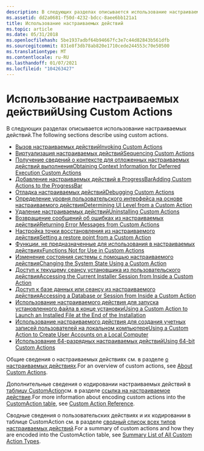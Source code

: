 ```yaml
---
description: В следующих разделах описывается использование настраиваемых действий.
ms.assetid: dd2a0681-f50d-4232-bdcc-8aee6bb121a1
title: Использование настраиваемых действий
ms.topic: article
ms.date: 05/31/2018
ms.openlocfilehash: 5be1937adbf64b94667fc3e7c44d82843b561dfb
ms.sourcegitcommit: 831e8f3db78ab820e1710cede244553c70e50500
ms.translationtype: MT
ms.contentlocale: ru-RU
ms.lasthandoff: 01/07/2021
ms.locfileid: "104263427"
---
```

# <a name="using-custom-actions"></a><span data-ttu-id="2086c-103">Использование настраиваемых действий</span><span class="sxs-lookup"><span data-stu-id="2086c-103">Using Custom Actions</span></span>

<span data-ttu-id="2086c-104">В следующих разделах описывается использование настраиваемых действий.</span><span class="sxs-lookup"><span data-stu-id="2086c-104">The following sections describe using custom actions.</span></span>

-   [<span data-ttu-id="2086c-105">Вызов настраиваемых действий</span><span class="sxs-lookup"><span data-stu-id="2086c-105">Invoking Custom Actions</span></span>](invoking-custom-actions.md)
-   [<span data-ttu-id="2086c-106">Виртуализация настраиваемых действий</span><span class="sxs-lookup"><span data-stu-id="2086c-106">Sequencing Custom Actions</span></span>](sequencing-custom-actions.md)
-   [<span data-ttu-id="2086c-107">Получение сведений о контексте для отложенных настраиваемых действий выполнения</span><span class="sxs-lookup"><span data-stu-id="2086c-107">Obtaining Context Information for Deferred Execution Custom Actions</span></span>](obtaining-context-information-for-deferred-execution-custom-actions.md)
-   [<span data-ttu-id="2086c-108">Добавление настраиваемых действий в ProgressBar</span><span class="sxs-lookup"><span data-stu-id="2086c-108">Adding Custom Actions to the ProgressBar</span></span>](adding-custom-actions-to-the-progressbar.md)
-   [<span data-ttu-id="2086c-109">Отладка настраиваемых действий</span><span class="sxs-lookup"><span data-stu-id="2086c-109">Debugging Custom Actions</span></span>](debugging-custom-actions.md)
-   [<span data-ttu-id="2086c-110">Определение уровня пользовательского интерфейса на основе настраиваемого действия</span><span class="sxs-lookup"><span data-stu-id="2086c-110">Determining UI Level from a Custom Action</span></span>](determining-ui-level-from-a-custom-action.md)
-   [<span data-ttu-id="2086c-111">Удаление настраиваемых действий</span><span class="sxs-lookup"><span data-stu-id="2086c-111">Uninstalling Custom Actions</span></span>](uninstalling-custom-actions.md)
-   [<span data-ttu-id="2086c-112">Возвращение сообщений об ошибках из настраиваемых действий</span><span class="sxs-lookup"><span data-stu-id="2086c-112">Returning Error Messages from Custom Actions</span></span>](returning-error-messages-from-custom-actions.md)
-   [<span data-ttu-id="2086c-113">Настройка точки восстановления из настраиваемого действия</span><span class="sxs-lookup"><span data-stu-id="2086c-113">Setting a restore point from a Custom Action</span></span>](setting-a-restore-point-from-a-custom-action.md)
-   [<span data-ttu-id="2086c-114">Функции, не предназначенные для использования в настраиваемых действиях</span><span class="sxs-lookup"><span data-stu-id="2086c-114">Functions Not for Use in Custom Actions</span></span>](functions-not-for-use-in-custom-actions.md)
-   [<span data-ttu-id="2086c-115">Изменение состояния системы с помощью настраиваемого действия</span><span class="sxs-lookup"><span data-stu-id="2086c-115">Changing the System State Using a Custom Action</span></span>](changing-the-system-state-using-a-custom-action.md)
-   [<span data-ttu-id="2086c-116">Доступ к текущему сеансу установщика из пользовательского действия</span><span class="sxs-lookup"><span data-stu-id="2086c-116">Accessing the Current Installer Session from Inside a Custom Action</span></span>](accessing-the-current-installer-session-from-inside-a-custom-action.md)
-   [<span data-ttu-id="2086c-117">Доступ к базе данных или сеансу из настраиваемого действия</span><span class="sxs-lookup"><span data-stu-id="2086c-117">Accessing a Database or Session from Inside a Custom Action</span></span>](accessing-a-database-or-session-from-inside-a-custom-action.md)
-   [<span data-ttu-id="2086c-118">Использование настраиваемого действия для запуска установленного файла в конце установки</span><span class="sxs-lookup"><span data-stu-id="2086c-118">Using a Custom Action to Launch an Installed File at the End of the Installation</span></span>](using-a-custom-action-to-launch-an-installed-file-at-the-end-of-the-installation.md)
-   [<span data-ttu-id="2086c-119">Использование настраиваемого действия для создания учетных записей пользователей на локальном компьютере</span><span class="sxs-lookup"><span data-stu-id="2086c-119">Using a Custom Action to Create User Accounts on a Local Computer</span></span>](using-a-custom-action-to-create-user-accounts-on-a-local-computer.md)
-   [<span data-ttu-id="2086c-120">Использование 64-разрядных настраиваемых действий</span><span class="sxs-lookup"><span data-stu-id="2086c-120">Using 64-bit Custom Actions</span></span>](using-64-bit-custom-actions.md)

<span data-ttu-id="2086c-121">Общие сведения о настраиваемых действиях см. в разделе [о настраиваемых действиях](about-custom-actions.md).</span><span class="sxs-lookup"><span data-stu-id="2086c-121">For an overview of custom actions, see [About Custom Actions](about-custom-actions.md).</span></span>

<span data-ttu-id="2086c-122">Дополнительные сведения о кодировании настраиваемых действий в [таблицу CustomAction](customaction-table.md)см. в разделе [ссылка на настраиваемое действие](custom-action-reference.md).</span><span class="sxs-lookup"><span data-stu-id="2086c-122">For more information about encoding custom actions into the [CustomAction table](customaction-table.md), see [Custom Action Reference](custom-action-reference.md).</span></span>

<span data-ttu-id="2086c-123">Сводные сведения о пользовательских действиях и их кодировании в таблице CustomAction см. в разделе [сводный список всех типов настраиваемых действий](summary-list-of-all-custom-action-types.md).</span><span class="sxs-lookup"><span data-stu-id="2086c-123">For a summary of custom actions and how they are encoded into the CustomAction table, see [Summary List of All Custom Action Types](summary-list-of-all-custom-action-types.md).</span></span>

 

 



